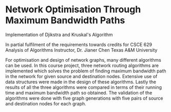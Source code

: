 # Network Optimisation Through Maximum Bandwidth Paths
Implementation of Djikstra and Kruskal's Algorithm

In partial fulfilment of the requirements towards credits for
CSCE 629 Analysis of Algorithms
Instructor, Dr. Jianer Chen
Texas A&M University

For optimisation and design of network graphs, many different algorithms can be used. In this course project, three network routing algorithms are implemented which solves the problem of finding maximum bandwidth path in the network for given source and destination nodes. Extensive use of data structures were made in the design of these algorithms. Lastly the results of all the three algorithms were compared in terms of their running time and maximum bandwidth path so obtained. The validation of the algorithms were done with five graph generations with five pairs of source and destination nodes for each graph.
